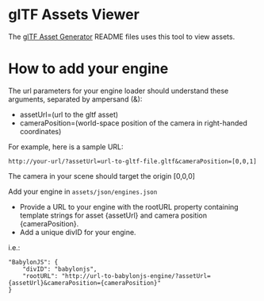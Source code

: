 # glTF Assets Viewer
The [glTF Asset Generator](https://github.com/bghgary/glTF-Asset-Generator) README files uses this tool to view assets.

# How to add your engine
The url parameters for your engine loader should understand these arguments, separated by ampersand (&):
- assetUrl=(url to the gltf asset)
- cameraPosition=(world-space position of the camera in right-handed coordinates)

For example, here is a sample URL: 
```
http://your-url/?assetUrl=url-to-gltf-file.gltf&cameraPosition=[0,0,1]
```
The camera in your scene should target the origin [0,0,0]

Add your engine in `assets/json/engines.json`
- Provide a URL to your engine with the rootURL property containing template strings for asset {assetUrl} and camera position {cameraPosition}.
- Add a unique divID for your engine.

i.e.:
```
"BabylonJS": {
    "divID": "babylonjs",
    "rootURL": "http://url-to-babylonjs-engine/?assetUrl={assetUrl}&cameraPosition={cameraPosition}"
}
```



